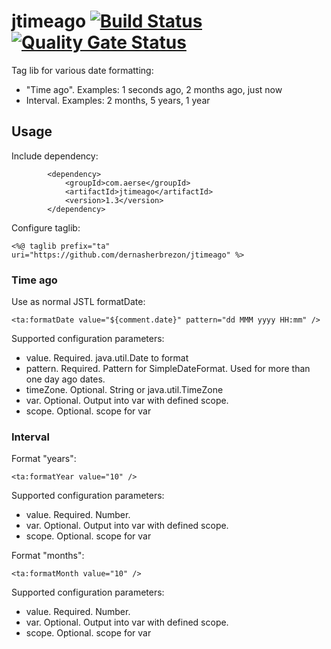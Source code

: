# jtimeago [![Build Status](https://travis-ci.com/dernasherbrezon/jtimeago.svg?branch=master)](https://travis-ci.com/dernasherbrezon/jtimeago) [![Quality Gate Status](https://sonarcloud.io/api/project_badges/measure?project=com.aerse%3Ajtimeago&metric=alert_status)](https://sonarcloud.io/dashboard?id=com.aerse%3Ajtimeago)

Tag lib for various date formatting:
* "Time ago". Examples: 1 seconds ago, 2 months ago, just now
* Interval. Examples: 2 months, 5 years, 1 year

## Usage

Include dependency:

```
		<dependency>
			<groupId>com.aerse</groupId>
			<artifactId>jtimeago</artifactId>
			<version>1.3</version>
		</dependency>
```

Configure taglib:

```
<%@ taglib prefix="ta" uri="https://github.com/dernasherbrezon/jtimeago" %>
```

### Time ago

Use as normal JSTL formatDate:

```
<ta:formatDate value="${comment.date}" pattern="dd MMM yyyy HH:mm" />
```

Supported configuration parameters:
* value. Required. java.util.Date to format
* pattern. Required. Pattern for SimpleDateFormat. Used for more than one day ago dates.
* timeZone. Optional. String or java.util.TimeZone
* var. Optional. Output into var with defined scope.
* scope. Optional. scope for var

### Interval

Format "years":

```
<ta:formatYear value="10" />
```

Supported configuration parameters:
* value. Required. Number.
* var. Optional. Output into var with defined scope.
* scope. Optional. scope for var

Format "months":

```
<ta:formatMonth value="10" />
```

Supported configuration parameters:
* value. Required. Number.
* var. Optional. Output into var with defined scope.
* scope. Optional. scope for var
